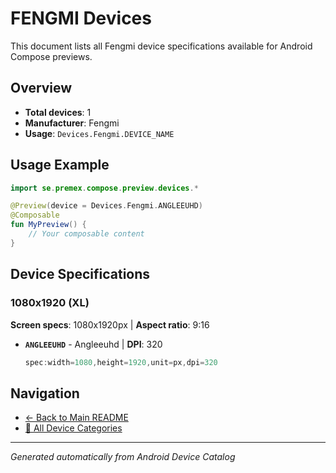 # FENGMI Devices

This document lists all Fengmi device specifications available for Android Compose previews.

## Overview

- **Total devices**: 1
- **Manufacturer**: Fengmi
- **Usage**: `Devices.Fengmi.DEVICE_NAME`

## Usage Example

```kotlin
import se.premex.compose.preview.devices.*

@Preview(device = Devices.Fengmi.ANGLEEUHD)
@Composable
fun MyPreview() {
    // Your composable content
}
```

## Device Specifications

### 1080x1920 (XL)

**Screen specs**: 1080x1920px | **Aspect ratio**: 9:16

- **`ANGLEEUHD`** - Angleeuhd | **DPI**: 320
  ```kotlin
  spec:width=1080,height=1920,unit=px,dpi=320
  ```

## Navigation

- [← Back to Main README](../../README.md)
- [📱 All Device Categories](../README.md)

---
*Generated automatically from Android Device Catalog*
